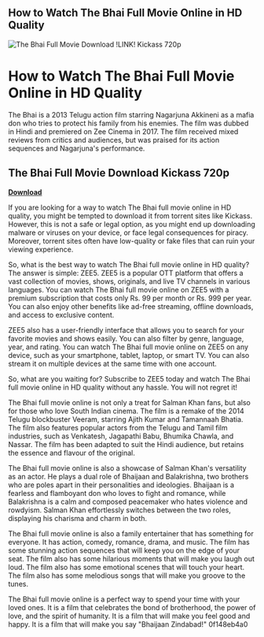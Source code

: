 ## How to Watch The Bhai Full Movie Online in HD Quality

 
![The Bhai Full Movie Download !LINK! Kickass 720p](https://i1.sndcdn.com/artworks-y4KjwjaiszaxS5DE-pCPB5w-t240x240.jpg)

 
# How to Watch The Bhai Full Movie Online in HD Quality
 
The Bhai is a 2013 Telugu action film starring Nagarjuna Akkineni as a mafia don who tries to protect his family from his enemies. The film was dubbed in Hindi and premiered on Zee Cinema in 2017. The film received mixed reviews from critics and audiences, but was praised for its action sequences and Nagarjuna's performance.
 
## The Bhai Full Movie Download Kickass 720p


[**Download**](https://denirade.blogspot.com/?download=2tLfge)

 
If you are looking for a way to watch The Bhai full movie online in HD quality, you might be tempted to download it from torrent sites like Kickass. However, this is not a safe or legal option, as you might end up downloading malware or viruses on your device, or face legal consequences for piracy. Moreover, torrent sites often have low-quality or fake files that can ruin your viewing experience.
 
So, what is the best way to watch The Bhai full movie online in HD quality? The answer is simple: ZEE5. ZEE5 is a popular OTT platform that offers a vast collection of movies, shows, originals, and live TV channels in various languages. You can watch The Bhai full movie online on ZEE5 with a premium subscription that costs only Rs. 99 per month or Rs. 999 per year. You can also enjoy other benefits like ad-free streaming, offline downloads, and access to exclusive content.
 
ZEE5 also has a user-friendly interface that allows you to search for your favorite movies and shows easily. You can also filter by genre, language, year, and rating. You can watch The Bhai full movie online on ZEE5 on any device, such as your smartphone, tablet, laptop, or smart TV. You can also stream it on multiple devices at the same time with one account.
 
So, what are you waiting for? Subscribe to ZEE5 today and watch The Bhai full movie online in HD quality without any hassle. You will not regret it!
  
The Bhai full movie online is not only a treat for Salman Khan fans, but also for those who love South Indian cinema. The film is a remake of the 2014 Telugu blockbuster Veeram, starring Ajith Kumar and Tamannaah Bhatia. The film also features popular actors from the Telugu and Tamil film industries, such as Venkatesh, Jagapathi Babu, Bhumika Chawla, and Nassar. The film has been adapted to suit the Hindi audience, but retains the essence and flavour of the original.
 
The Bhai full movie online is also a showcase of Salman Khan's versatility as an actor. He plays a dual role of Bhaijaan and Balakrishna, two brothers who are poles apart in their personalities and ideologies. Bhaijaan is a fearless and flamboyant don who loves to fight and romance, while Balakrishna is a calm and composed peacemaker who hates violence and rowdyism. Salman Khan effortlessly switches between the two roles, displaying his charisma and charm in both.
 
The Bhai full movie online is also a family entertainer that has something for everyone. It has action, comedy, romance, drama, and music. The film has some stunning action sequences that will keep you on the edge of your seat. The film also has some hilarious moments that will make you laugh out loud. The film also has some emotional scenes that will touch your heart. The film also has some melodious songs that will make you groove to the tunes.
 
The Bhai full movie online is a perfect way to spend your time with your loved ones. It is a film that celebrates the bond of brotherhood, the power of love, and the spirit of humanity. It is a film that will make you feel good and happy. It is a film that will make you say "Bhaijaan Zindabad!"
 0f148eb4a0
